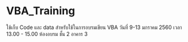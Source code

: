 # VBA_Training
ใช้เก็บ Code และ data สำหรับใช้ในการอบรมเขียน VBA วันที่ 9-13 มกราคม 2560 เวลา 13.00 - 15.00 
ห้องอบรม ชั้น 2 อาคาร 3

